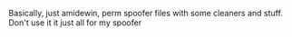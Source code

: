 Basically, just amidewin, perm spoofer files with some cleaners and stuff. Don't use it it just all for my spoofer
